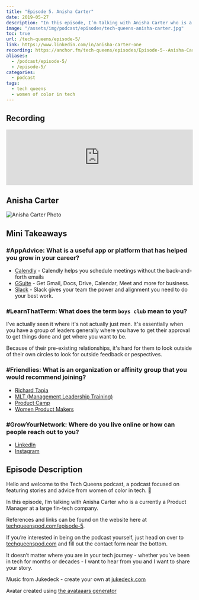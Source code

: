 ```yaml
---
title: "Episode 5. Anisha Carter"
date: 2019-05-27
description: "In this episode, I’m talking with Anisha Carter who is a currently a Product Manager at a large fin-tech company."
image: "/assets/img/podcast/episodes/tech-queens-anisha-carter.jpg"
toc: true
url: /tech-queens/episode-5/
link: https://www.linkedin.com/in/anisha-carter-one
recording: https://anchor.fm/tech-queens/episodes/Episode-5--Anisha-Carter-e42bji
aliases:
  - /podcast/episode-5/
  - /episode-5/
categories:
  - podcast
tags:
  - tech queens
  - women of color in tech
---
```


## Recording

<iframe loading="lazy" src="https://anchor.fm/tech-queens/embed/episodes/Episode-5--Anisha-Carter-e42bji/a-afhksl" frameborder="0" scrolling="no" class="mt-1-sm" width="100%" height="auto"></iframe>

## Anisha Carter

![Anisha Carter Photo](https://i.imgur.com/Q7mnOxz.png)

## Mini Takeaways

### **#AppAdvice**: What is a useful app or platform that has helped you grow in your career?

- [Calendly](https://calendly.com/) - Calendly helps you schedule meetings without the back-and-forth emails
- [GSuite](https://gsuite.google.com/) - Get Gmail, Docs, Drive, Calendar, Meet and more for business.
- [Slack](https://slack.com/) - Slack gives your team the power and alignment you need to do your best work.

### **#LearnThatTerm**: What does the term `boys club` mean to you?

I've actually seen it where it's not actually just men. It's essentially when you have a group of leaders generally where you have to get their approval to get things done and get where you want to be.

Because of their pre-existing relationships, it's hard for them to look outside of their own circles to look for outside feedback or pespectives.

### **#Friendlies**: What is an organization or affinity group that you would recommend joining?

- [Richard Tapia](http://tapiaconference.org/)
- [MLT (Management Leadership Training)](http://tapiaconference.org/)
- [Product Camp](http://www.productcamp.org/)
- [Women Product Makers](https://leanin.org/circles/women-product-makers)

### **#GrowYourNetwork**: Where do you live online or how can people reach out to you?

- [LinkedIn](https://www.linkedin.com/in/anisha-carter-one)
- [Instagram](https://www.instagram.com/anicarte24/)

## Episode Description

Hello and welcome to the Tech Queens podcast, a podcast focused on featuring stories and advice from women of color in tech. 👑

In this episode, I’m talking with Anisha Carter who is a currently a Product Manager at a large fin-tech company.

References and links can be found on the website here at [techqueenspod.com/episode-5](https://techqueenspod.com/episode-5).

If you’re interested in being on the podcast yourself, just head on over to [techqueenspod.com](https://techqueenspod.com) and fill out the contact form near the bottom.

It doesn’t matter where you are in your tech journey - whether you've been in tech for months or decades - I want to hear from you and I want to share your story.

Music from Jukedeck - create your own at [jukedeck.com](https://jukedeck.com)

Avatar created using [the avataaars generator](https://getavataaars.com/)
